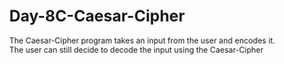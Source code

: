 # Day-8C-Caesar-Cipher
The Caesar-Cipher program takes an input from the user and encodes it. The user can still decide to decode the input using the Caesar-Cipher
